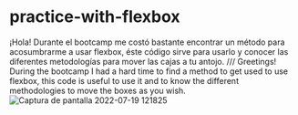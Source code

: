# practice-with-flexbox
¡Hola! Durante el bootcamp me costó bastante encontrar un método para acosumbrarme a usar flexbox, éste código sirve para usarlo y conocer las diferentes metodologías para mover las cajas a tu antojo.  ///  Greetings!  During the bootcamp I had a hard time to find a method to get used to use flexbox, this code is useful to use it and to know the different methodologies to move the boxes as you wish.
![Captura de pantalla 2022-07-19 121825](https://user-images.githubusercontent.com/101423308/179727891-2bfc50b8-9b26-48e7-8f93-f6f94cc9b3a5.png)
